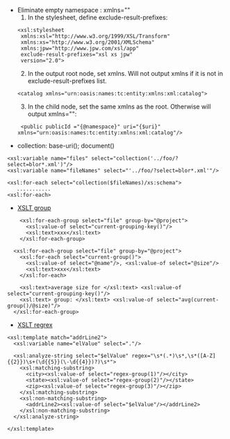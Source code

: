 - Eliminate empty namespace :  xmlns=""
   1. In the stylesheet, define exclude-result-prefixes:
   ```
   <xsl:stylesheet 
    xmlns:xsl="http://www.w3.org/1999/XSL/Transform" 
    xmlns:xs="http://www.w3.org/2001/XMLSchema"
    xmlns:jpw="http://www.jpw.com/xsl/app"
    exclude-result-prefixes="xsl xs jpw"
    version="2.0">
   ```
   2. In the output root node, set xmlns. Will not output xmlns if it is not in exclude-result-prefixes list.
   ```
   <catalog xmlns="urn:oasis:names:tc:entity:xmlns:xml:catalog">
   ```
   3. In the child node, set the same xmlns as the root. Otherwise will output xmlns="":
   ```
    <public publicId ="{@namespace}" uri="{$uri}" xmlns="urn:oasis:names:tc:entity:xmlns:xml:catalog"/> 
    ```
- collection: base-uri(); document()
```
<xsl:variable name="files" select="collection('../foo/?select=blor*.xml')"/>
<xsl:variable name="fileNames" select="'../foo/?select=blor*.xml'"/>

<xsl:for-each select="collection($fileNames)/xs:schema">
   ...........
<xsl:for-each>
```
- [XSLT group](https://www.xml.com/pub/a/2003/11/05/tr.html)
```
    <xsl:for-each-group select="file" group-by="@project">
      <xsl:value-of select="current-grouping-key()"/>
      <xsl:text>xxx</xsl:text>
    </xsl:for-each-group>
```
```
  <xsl:for-each-group select="file" group-by="@project">
    <xsl:for-each select="current-group()">
      <xsl:value-of select="@name"/>, <xsl:value-of select="@size"/>
      <xsl:text>xxx</xsl:text>
    </xsl:for-each>

    <xsl:text>average size for </xsl:text> <xsl:value-of select="current-grouping-key()"/>
    <xsl:text> group: </xsl:text> <xsl:value-of select="avg(current-group()/@size)"/>
  </xsl:for-each-group>
```

- [XSLT regrex](https://www.xml.com/pub/a/2003/06/04/tr.html)
```
<xsl:template match="addrLine2">
  <xsl:variable name="elValue" select="."/>

  <xsl:analyze-string select="$elValue" regex="\s*(.*)\s*,\s*([A-Z]{{2}})\s+(\d{{5}}(\-\d{{4}})?)\s*">
    <xsl:matching-substring>
      <city><xsl:value-of select="regex-group(1)"/></city>
      <state><xsl:value-of select="regex-group(2)"/></state>
      <zip><xsl:value-of select="regex-group(3)"/></zip>
    </xsl:matching-substring>
    <xsl:non-matching-substring>
      <addrLine2><xsl:value-of select="$elValue"/></addrLine2>
    </xsl:non-matching-substring>
  </xsl:analyze-string>

</xsl:template>
```
